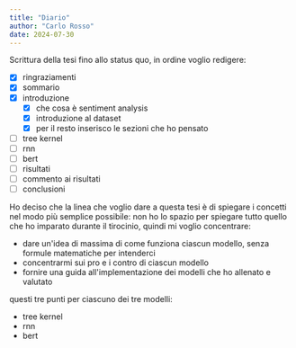 ```yaml
---
title: "Diario"
author: "Carlo Rosso"
date: 2024-07-30
---
```


Scrittura della tesi fino allo status quo, in ordine voglio redigere:
-[x] ringraziamenti
-[x]  sommario
-[x] introduzione
    -[x] che cosa è sentiment analysis
    -[x] introduzione al dataset
    -[x] per il resto inserisco le sezioni che ho pensato
-[ ] tree kernel
-[ ] rnn
-[ ] bert
-[ ] risultati
-[ ] commento ai risultati
-[ ] conclusioni

Ho deciso che la linea che voglio dare a questa tesi è di spiegare i concetti
nel modo più semplice possibile:
non ho lo spazio per spiegare tutto quello che ho imparato durante il tirocinio,
quindi mi voglio concentrare:

- dare un'idea di massima di come funziona ciascun modello, senza formule
  matematiche per intenderci
- concentrarmi sui pro e i contro di ciascun modello
- fornire una guida all'implementazione dei modelli che ho allenato e valutato

questi tre punti per ciascuno dei tre modelli:
- tree kernel
- rnn
- bert
